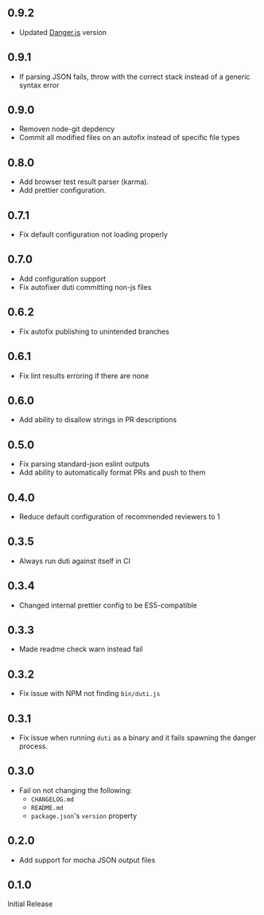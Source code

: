 ## 0.9.2

- Updated [Danger.js](http://danger.systems/js/) version

## 0.9.1

- If parsing JSON fails, throw with the correct stack instead of a generic syntax error

## 0.9.0

- Removen node-git depdency
- Commit all modified files on an autofix instead of specific file types

## 0.8.0

- Add browser test result parser (karma).
- Add prettier configuration.

## 0.7.1

- Fix default configuration not loading properly

## 0.7.0

- Add configuration support
- Fix autofixer duti committing non-js files

## 0.6.2

- Fix autofix publishing to unintended branches

## 0.6.1

- Fix lint results erroring if there are none

## 0.6.0

- Add ability to disallow strings in PR descriptions

## 0.5.0

- Fix parsing standard-json eslint outputs
- Add ability to automatically format PRs and push to them

## 0.4.0

- Reduce default configuration of recommended reviewers to 1

## 0.3.5

- Always run duti against itself in CI

## 0.3.4

- Changed internal prettier config to be ES5-compatible

## 0.3.3

- Made readme check warn instead fail

## 0.3.2

- Fix issue with NPM not finding `bin/duti.js`

## 0.3.1

- Fix issue when running `duti` as a binary and it fails spawning the danger process.

## 0.3.0

- Fail on not changing the following:
  - `CHANGELOG.md`
  - `README.md`
  - `package.json`'s `version` property

## 0.2.0

- Add support for mocha JSON output files 

## 0.1.0

Initial Release
